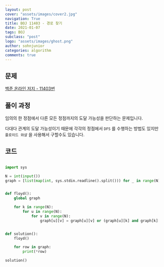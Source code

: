 ```yaml
---
layout: post
cover: "assets/images/cover2.jpg"
navigation: True
title: BOJ 11403 - 경로 찾기
date: 2021-01-07
tags: BOJ
subclass: "post"
logo: "assets/images/ghost.png"
author: sohnjunior
categories: algorithm
comments: true
---
```


## 문제

[백준 온라인 저지 - 11403번](https://www.acmicpc.net/problem/11403)

## 풀이 과정

임의의 한 정점에서 다른 모든 정점까지의 도달 가능성을 판단하는 문제입니다.

다대다 관계의 도달 가능성이기 때문에 각각의 정점에서 `DFS` 를 수행하는 방법도 있지만 `플로이드 와샬` 을 사용해서 구할수도 있습니다.

## 코드

```python

import sys

N = int(input())
graph = [list(map(int, sys.stdin.readline().split())) for _ in range(N)]


def floyd():
    global graph

    for k in range(N):
        for u in range(N):
            for v in range(N):
                graph[u][v] = graph[u][v] or (graph[u][k] and graph[k][v])


def solution():
    floyd()

    for row in graph:
        print(*row)

solution()

```
